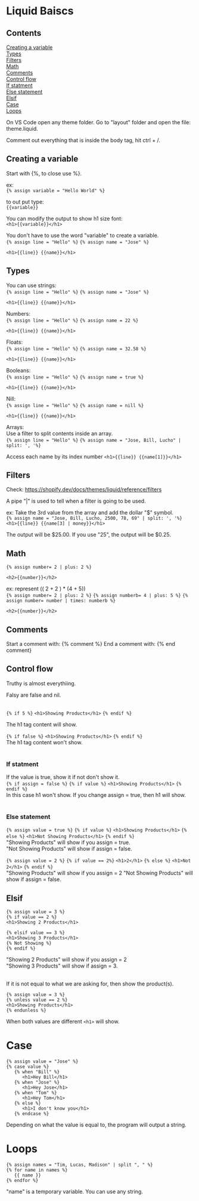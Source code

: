 # Liquid Baiscs

## Contents
[Creating a variable](#Creating-a-variable)  
[Types](#Types)  
[Filters](#Filters)  
[Math](#Math)   
[Comments](#Comments)  
[Control flow](#Control-flow)   
[If statment](#If-statment)   
[Else statement](#Else-statement)  
[Elsif](#Elsif)  
[Case](#Case)  
[Loops](#Loops)  




On VS Code open any theme folder. Go to "layout" folder and open the file: theme.liquid.  

Comment out everything that is inside the body tag, hit ctrl + /.  

## Creating a variable

Start with {%, to close use %}.  

ex:   
```{% assign variable = "Hello World" %}```

to out put type:  
```{{variable}}```

You can modify the output to show h1 size font:  
```<h1>{{variable}}</h1>```

You don't have to use the word "variable" to create a variable.  
```{% assign line = "Hello" %}```
```{% assign name = "Jose" %}```

```<h1>{{line}} {{name}}</h1>```

## Types

You can use strings:  
```{% assign line = "Hello" %}```
```{% assign name = "Jose" %}```

```<h1>{{line}} {{name}}</h1>```

Numbers:  
```{% assign line = "Hello" %}```
```{% assign name = 22 %}```

```<h1>{{line}} {{name}}</h1>```

Floats:  
```{% assign line = "Hello" %}```
```{% assign name = 32.58 %}```

```<h1>{{line}} {{name}}</h1>```

Booleans:  
```{% assign line = "Hello" %}```
```{% assign name = true %}```

```<h1>{{line}} {{name}}</h1>```

Nill:  
```{% assign line = "Hello" %}```
```{% assign name = nill %}```

```<h1>{{line}} {{name}}</h1>```

Arrays:  
Use a filter to split contents inside an array.  
```{% assign line = "Hello" %}```
```{% assign name = "Jose, Bill, Lucho" | split: ', '%}```

Access each name by its index number
```<h1>{{line}} {{name[1]}}</h1>```

## Filters
Check: https://shopify.dev/docs/themes/liquid/reference/filters

A pipe "|" is used to tell when a filter is going to be used.  

ex:  Take the 3rd value from the array and add the dollar "$" symbol.  
```{% assign name = "Jose, Bill, Lucho, 2500, 78, 69" | split: ', '%}```
```<h1>{{line}} {{name[3] | money}}</h1>```

The output will be $25.00. If you use "25", the output will be $0.25.  

## Math  

```{% assign number= 2 | plus: 2 %}```

```<h2>{{number}}</h2>```

ex: represent (( 2 + 2 ) * (4 + 5))  
```{% assign number= 2 | plus: 2 %}```
```{% assign numberb= 4 | plus: 5 %}```
```{% assign number= number | times: numberb %}```

```<h2>{{number}}</h2>```

## Comments

Start a comment with: {% comment %}
End a comment with: {% end comment}  

## Control flow

Truthy is almost everythiing.  

Falsy are false and nil.  
&nbsp;    

```{% if 5 %}```
```<h1>Showing Products</h1>```
```{% endif %}```

The h1 tag content will show.
&nbsp;  

```{% if false %}```
```<h1>Showing Products</h1>```
```{% endif %}```  
The h1 tag content won't show.  
&nbsp;  

### If statment  
If the value is true, show it if not don't show it.  
```{% if assign = false %}```
```{% if value %}```
```<h1>Showing Products</h1>```
```{% endif %}```  
In this case h1 won't show. If you change assign = true, then h1 will show.  
&nbsp;   

### Else statement 
```{% assign value = true %}```
```{% if value %}```
```<h1>Showing Products</h1>```
```{% else %}```
```<h1>Not Showing Products</h1>```
```{% endif %}```  
"Showing Products" will show if you assign = true.  
"Not Showing Products" will show if assign = false.
&nbsp;   

```{% assign value = 2 %}```
```{% if value == 2%}```
```<h1>2</h1>```
```{% else %}```
```<h1>Not 2</h1>```
```{% endif %}```  
"Showing Products" will show if you assign = 2 
"Not Showing Products" will show if assign = false.
&nbsp;   

## Elsif

```
{% assign value = 3 %}  
{% if value == 2 %}
<h1>Showing 2 Products</h1>

{% elsif value == 3 %}  
<h1>Showing 3 Products</h1>  
{% Not Showing %}   
{% endif %}   
``` 
"Showing 2 Products" will show if you assign = 2  
"Showing 3 Products" will show if assign = 3.  
&nbsp;  

If it is not equal to what we are asking for, then show the product(s).
```
{% assign value = 3 %}  
{% unless value == 2 %}
<h1>Showing Products</h1>
{% endunless %}  
```
When both values are different ```<h1>``` will show. 
&nbsp;  

# Case
```
{% assign value = "Jose" %}  
{% case value %}
   {% when "Bill" %}
      <h1>Hey Bill</h1>
   {% when "Jose" %}
      <h1>Hey Jose</h1>
   {% when "Tom" %}
      <h1>Hey Tom</h1>
   {% else %}
      <h1>I don't know you</h1>
   {% endcase %}
```
Depending on what the value is equal to, the program will output a string.  

# Loops

```
{% assign names = "Tim, Lucas, Madison" | split ", " %}
{% for name in names %}
   {{ name }}
{% endfor %}
```  
"name" is a temporary variable. You can use any string.  


